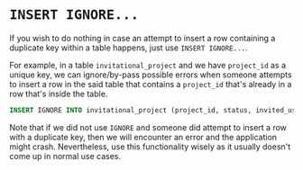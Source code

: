 # `INSERT IGNORE...`

If you wish to do nothing in case an attempt to insert a row containing a duplicate key within a table happens, just use `INSERT IGNORE...`.

For example, in a table `invitational_project` and we have `project_id` as a unique key, we can ignore/by-pass possible errors when someone attempts to insert a row in the said table that contains a `project_id` that's already in a row that's inside the table.

```sql
INSERT IGNORE INTO invitational_project (project_id, status, invited_user_id) VALUES (300, 'Pending', 40);
```

Note that if we did not use `IGNORE` and someone did attempt to insert a row with a duplicate key, then we will encounter an error and the application might crash. Nevertheless, use this functionality wisely as it usually doesn't come up in normal use cases.
